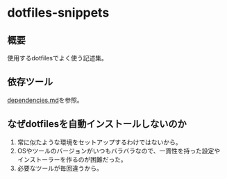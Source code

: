 # dotfiles-snippets

## 概要
使用するdotfilesでよく使う記述集。

## 依存ツール
[dependencies.md](dependencies.md)を参照。

## なぜdotfilesを自動インストールしないのか
1. 常に似たような環境をセットアップするわけではないから。
2. OSやツールのバージョンがいつもバラバラなので、一貫性を持った設定やインストーラーを作るのが困難だった。
3. 必要なツールが毎回違うから。
